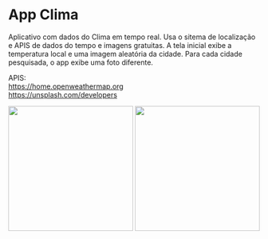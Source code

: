 

#  App Clima

Aplicativo com dados do Clima em tempo real. Usa o sitema de localização e APIS de dados do tempo e imagens gratuitas. A tela inicial exibe a temperatura local e uma imagem aleatória da cidade. Para cada cidade pesquisada, o app exibe uma foto diferente.

APIS: <br/>
https://home.openweathermap.org <br/>
https://unsplash.com/developers

<p float="left">
<img src="https://github.com/manoelfilho/clima-app-swift5/blob/main/preview1.PNG" width="250px">
<img src="https://github.com/manoelfilho/clima-app-swift5/blob/main/preview2.PNG" width="250px">
</p>
